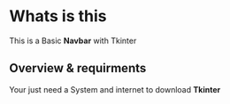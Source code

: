 <h1> Whats is this </h1>
This is a Basic <b>Navbar</b> with <abbr> Tkinter </abbr>
<h2> Overview & requirments </h2>
Your just need a System and internet to download <b>Tkinter</b>
